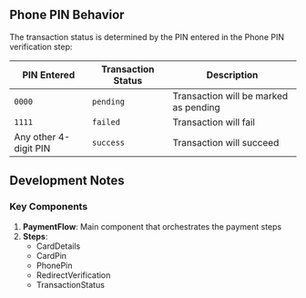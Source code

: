

## Phone PIN Behavior

The transaction status is determined by the PIN entered in the Phone PIN verification step:

| PIN Entered | Transaction Status | Description
|-------------|--------------------|--------------------------------------
| `0000`      | `pending`          | Transaction will be marked as pending
| `1111`      | `failed`           | Transaction will fail
| Any other 4-digit PIN | `success`   | Transaction will succeed

## Development Notes

### Key Components

1. **PaymentFlow**: Main component that orchestrates the payment steps
2. **Steps**:
   - CardDetails
   - CardPin
   - PhonePin
   - RedirectVerification
   - TransactionStatus

